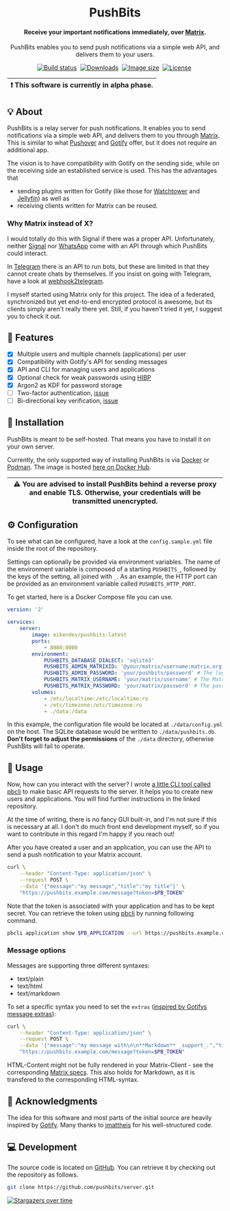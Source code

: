<div align="center">
	<h1>PushBits</h1>
	<h4 align="center">
		Receive your important notifications immediately, over <a href="https://matrix.org/">Matrix</a>.
	</h4>
	<p>PushBits enables you to send push notifications via a simple web API, and delivers them to your users.</p>
</div>

<p align="center">
	<a href="https://github.com/pushbits/server/actions"><img alt="Build status" src="https://img.shields.io/github/workflow/status/pushbits/server/Main"/></a>&nbsp;
	<a href="https://hub.docker.com/r/eikendev/pushbits"><img alt="Downloads" src="https://img.shields.io/docker/pulls/eikendev/pushbits"/></a>&nbsp;
	<a href="https://hub.docker.com/r/eikendev/pushbits"><img alt="Image size" src="https://img.shields.io/docker/image-size/eikendev/pushbits"/></a>&nbsp;
	<a href="https://github.com/pushbits/server/blob/master/LICENSE"><img alt="License" src="https://img.shields.io/github/license/pushbits/server"/></a>&nbsp;
</p>

| :exclamation:  **This software is currently in alpha phase.**   |
|-----------------------------------------------------------------|

## 💡&nbsp;About

PushBits is a relay server for push notifications.
It enables you to send notifications via a simple web API, and delivers them to you through [Matrix](https://matrix.org/).
This is similar to what [Pushover](https://pushover.net/) and [Gotify](https://gotify.net/) offer, but it does not require an additional app.

The vision is to have compatibility with Gotify on the sending side, while on the receiving side an established service is used.
This has the advantages that
- sending plugins written for Gotify (like those for [Watchtower](https://containrrr.dev/watchtower/) and [Jellyfin](https://jellyfin.org/)) as well as
- receiving clients written for Matrix
can be reused.

### Why Matrix instead of X?

I would totally do this with Signal if there was a proper API.
Unfortunately, neither [Signal](https://signal.org/) nor [WhatsApp](https://www.whatsapp.com/) come with an API through which PushBits could interact.

In [Telegram](https://telegram.org/) there is an API to run bots, but these are limited in that they cannot create chats by themselves.
If you insist on going with Telegram, have a look at [webhook2telegram](https://github.com/muety/webhook2telegram).

I myself started using Matrix only for this project.
The idea of a federated, synchronized but yet end-to-end encrypted protocol is awesome, but its clients simply aren't really there yet.
Still, if you haven't tried it yet, I suggest you to check it out.

## 🤘&nbsp;Features

- [x] Multiple users and multiple channels (applications) per user
- [x] Compatibility with Gotify's API for sending messages
- [x] API and CLI for managing users and applications
- [x] Optional check for weak passwords using [HIBP](https://haveibeenpwned.com/)
- [x] Argon2 as KDF for password storage
- [ ] Two-factor authentication, [issue](https://github.com/pushbits/server/issues/19)
- [ ] Bi-directional key verification, [issue](https://github.com/pushbits/server/issues/20)

## 🚀&nbsp;Installation

PushBits is meant to be self-hosted.
That means you have to install it on your own server.

Currently, the only supported way of installing PushBits is via [Docker](https://www.docker.com/) or [Podman](https://podman.io/).
The image is hosted [here on Docker Hub](https://hub.docker.com/r/eikendev/pushbits).

| :warning:  **You are advised to install PushBits behind a reverse proxy and enable TLS.** Otherwise, your credentials will be transmitted unencrypted.   |
|----------------------------------------------------------------------------------------------------------------------------------------------------------|

## ⚙&nbsp;Configuration

To see what can be configured, have a look at the `config.sample.yml` file inside the root of the repository.

Settings can optionally be provided via environment variables.
The name of the environment variable is composed of a starting `PUSHBITS_`, followed by the keys of the setting, all
joined with `_`.
As an example, the HTTP port can be provided as an environment variable called `PUSHBITS_HTTP_PORT`.

To get started, here is a Docker Compose file you can use.
```yaml
version: '2'

services:
    server:
        image: eikendev/pushbits:latest
        ports:
            - 8080:8080
        environment:
            PUSHBITS_DATABASE_DIALECT: 'sqlite3'
            PUSHBITS_ADMIN_MATRIXID: '@your/matrix/username:matrix.org' # The Matrix account on which the admin will receive their notifications.
            PUSHBITS_ADMIN_PASSWORD: 'your/pushbits/password' # The login password of the admin account. Default username is 'admin'.
            PUSHBITS_MATRIX_USERNAME: 'your/matrix/username' # The Matrix account from which notifications are sent to all users.
            PUSHBITS_MATRIX_PASSWORD: 'your/matrix/password' # The password of the above account.
        volumes:
            - /etc/localtime:/etc/localtime:ro
            - /etc/timezone:/etc/timezone:ro
            - ./data:/data
```

In this example, the configuration file would be located at `./data/config.yml` on the host.
The SQLite database would be written to `./data/pushbits.db`.
**Don't forget to adjust the permissions** of the `./data` directory, otherwise PushBits will fail to operate.

## 📄&nbsp;Usage

Now, how can you interact with the server?
I wrote [a little CLI tool called pbcli](https://github.com/PushBits/cli) to make basic API requests to the server.
It helps you to create new users and applications.
You will find further instructions in the linked repository.

At the time of writing, there is no fancy GUI built-in, and I'm not sure if this is necessary at all.
I don't do much front end development myself, so if you want to contribute in this regard I'm happy if you reach out!

After you have created a user and an application, you can use the API to send a push notification to your Matrix account.

```bash
curl \
	--header "Content-Type: application/json" \
	--request POST \
	--data '{"message":"my message","title":"my title"}' \
	"https://pushbits.example.com/message?token=$PB_TOKEN"
```

Note that the token is associated with your application and has to be kept secret.
You can retrieve the token using [pbcli](https://github.com/PushBits/cli) by running following command.

```bash
pbcli application show $PB_APPLICATION --url https://pushbits.example.com --username $PB_USERNAME
```

### Message options

Messages are supporting three different syntaxes:

* text/plain
* text/html
* text/markdown

To set a specific syntax you need to set the `extras` ([inspired by Gotifys message extras](https://gotify.net/docs/msgextras#clientdisplay)):

```bash
curl \
	--header "Content-Type: application/json" \
	--request POST \
	--data '{"message":"my message with\n\n**Markdown** _support_.","title":"my title","extras":{"client::display":{"contentType": "text/markdown"}}}' \
	"https://pushbits.example.com/message?token=$PB_TOKEN"
```

HTML-Content might not be fully rendered in your Matrix-Client - see the corresponding [Matrix specs](https://spec.matrix.org/unstable/client-server-api/#mroommessage-msgtypes). This also holds for Markdown, as it is transfered to the corresponding HTML-syntax.

## 👮&nbsp;Acknowledgments

The idea for this software and most parts of the initial source are heavily inspired by [Gotify](https://gotify.net/).
Many thanks to [jmattheis](https://jmattheis.de/) for his well-structured code.

## 💻&nbsp;Development

The source code is located on [GitHub](https://github.com/pushbits/server).
You can retrieve it by checking out the repository as follows.

```bash
git clone https://github.com/pushbits/server.git
```

[![Stargazers over time](https://starchart.cc/pushbits/server.svg)](https://starchart.cc/pushbits/server)
